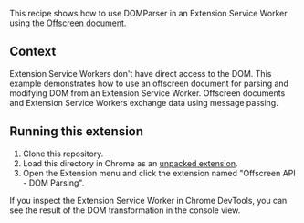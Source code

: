 This recipe shows how to use DOMParser in an Extension Service Worker using the [Offscreen document][1].

## Context

Extension Service Workers don't have direct access to the DOM. This example demonstrates how to use an
offscreen document for parsing and modifying DOM from an Extension Service Worker. Offscreen documents
and Extension Service Workers exchange data using message passing.

## Running this extension

1. Clone this repository.
2. Load this directory in Chrome as an [unpacked extension][2].
3. Open the Extension menu and click the extension named "Offscreen API - DOM Parsing".

If you inspect the Extension Service Worker in Chrome DevTools, you can see the result of the DOM transformation in the console view.

[1]: https://developer.chrome.com/docs/extensions/reference/offscreen/
[2]: https://developer.chrome.com/docs/extensions/mv3/getstarted/development-basics/#load-unpacked
